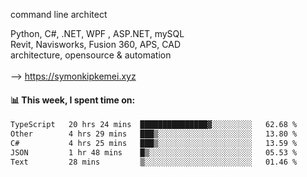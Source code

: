 command line architect

Python, C#, .NET, WPF , ASP.NET, mySQL <br>
Revit, Navisworks, Fusion 360, APS, CAD <br>
architecture, opensource & automation<br>
<br>
--> https://symonkipkemei.xyz

#### 📊 This week, I spent time on:
<!--START_SECTION:waka-->

```txt
TypeScript   20 hrs 24 mins  ███████████████▓░░░░░░░░░   62.68 %
Other        4 hrs 29 mins   ███▒░░░░░░░░░░░░░░░░░░░░░   13.80 %
C#           4 hrs 25 mins   ███▒░░░░░░░░░░░░░░░░░░░░░   13.59 %
JSON         1 hr 48 mins    █▒░░░░░░░░░░░░░░░░░░░░░░░   05.53 %
Text         28 mins         ▒░░░░░░░░░░░░░░░░░░░░░░░░   01.46 %
```

<!--END_SECTION:waka-->
